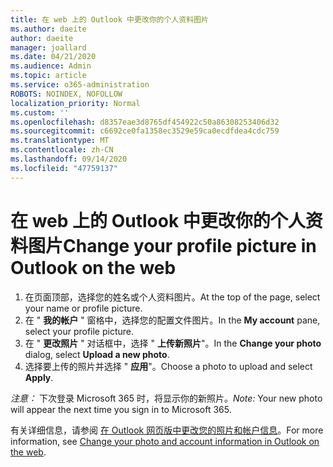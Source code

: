 ```yaml
---
title: 在 web 上的 Outlook 中更改你的个人资料图片
ms.author: daeite
author: daeite
manager: joallard
ms.date: 04/21/2020
ms.audience: Admin
ms.topic: article
ms.service: o365-administration
ROBOTS: NOINDEX, NOFOLLOW
localization_priority: Normal
ms.custom: ''
ms.openlocfilehash: d8357eae3d8765df454922c50a86308253406d32
ms.sourcegitcommit: c6692ce0fa1358ec3529e59ca0ecdfdea4cdc759
ms.translationtype: MT
ms.contentlocale: zh-CN
ms.lasthandoff: 09/14/2020
ms.locfileid: "47759137"
---
```

# <a name="change-your-profile-picture-in-outlook-on-the-web"></a><span data-ttu-id="a0dcd-102">在 web 上的 Outlook 中更改你的个人资料图片</span><span class="sxs-lookup"><span data-stu-id="a0dcd-102">Change your profile picture in Outlook on the web</span></span>

1. <span data-ttu-id="a0dcd-103">在页面顶部，选择您的姓名或个人资料图片。</span><span class="sxs-lookup"><span data-stu-id="a0dcd-103">At the top of the page, select your name or profile picture.</span></span>
1. <span data-ttu-id="a0dcd-104">在 " **我的帐户** " 窗格中，选择您的配置文件图片。</span><span class="sxs-lookup"><span data-stu-id="a0dcd-104">In the **My account** pane, select your profile picture.</span></span>
1. <span data-ttu-id="a0dcd-105">在 " **更改照片** " 对话框中，选择 " **上传新照片**"。</span><span class="sxs-lookup"><span data-stu-id="a0dcd-105">In the **Change your photo** dialog, select **Upload a new photo**.</span></span>
1. <span data-ttu-id="a0dcd-106">选择要上传的照片并选择 " **应用**"。</span><span class="sxs-lookup"><span data-stu-id="a0dcd-106">Choose a photo to upload and select **Apply**.</span></span>

<span data-ttu-id="a0dcd-107">*注意：* 下次登录 Microsoft 365 时，将显示你的新照片。</span><span class="sxs-lookup"><span data-stu-id="a0dcd-107">*Note:* Your new photo will appear the next time you sign in to Microsoft 365.</span></span>

<span data-ttu-id="a0dcd-108">有关详细信息，请参阅 [在 Outlook 网页版中更改您的照片和帐户信息](https://support.office.com/article/b2dbb289-851d-4bed-93c3-3e136f5659ec)。</span><span class="sxs-lookup"><span data-stu-id="a0dcd-108">For more information, see [Change your photo and account information in Outlook on the web](https://support.office.com/article/b2dbb289-851d-4bed-93c3-3e136f5659ec).</span></span>
